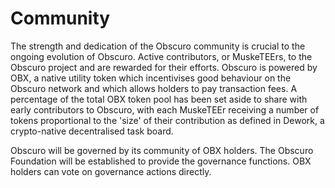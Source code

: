 ---
---
# Community 

The strength and dedication of the Obscuro community is crucial to the ongoing evolution of Obscuro. Active contributors, or MuskeTEErs, to the Obscuro project and are rewarded for their efforts. Obscuro is powered by OBX, a native utility token which incentivises good behaviour on the Obscuro network and which allows holders to pay transaction fees. A percentage of the total OBX token pool has been set aside to share with early contributors to Obscuro, with each MuskeTEEr receiving a number of tokens proportional to the 'size' of their contribution as defined in Dework, a crypto-native decentralised task board. 

Obscuro will be governed by its community of OBX holders. The Obscuro Foundation will be established to provide the governance functions. OBX holders can vote on governance actions directly. 